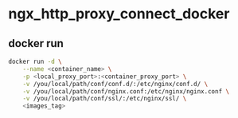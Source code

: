 # ngx_http_proxy_connect_docker

## docker run
```bash
docker run -d \
    --name <container_name> \
    -p <local_proxy_port>:<container_proxy_port> \
    -v /you/local/path/conf/conf.d/:/etc/nginx/conf.d/ \
    -v /you/local/path/conf/nginx.conf:/etc/nginx/nginx.conf \
    -v /you/local/path/conf/ssl/:/etc/nginx/ssl/ \
    <images_tag>
```
